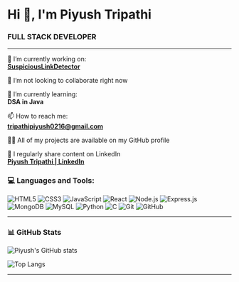 # Hi 👋, I'm Piyush Tripathi

### FULL STACK DEVELOPER

---

🔭 I’m currently working on:  
**[SuspiciousLinkDetector](https://github.com/piyushTripathi21/SuspiciousLinkDetector)**

🤝 I’m not looking to collaborate right now

🌱 I’m currently learning:  
**DSA in Java**

📫 How to reach me:  
**tripathipiyush0216@gmail.com**

👨‍💻 All of my projects are available on my GitHub profile

📝 I regularly share content on LinkedIn  
**[Piyush Tripathi | LinkedIn](https://www.linkedin.com/in/piyush-tripathi-105324321/)**

### 💻 Languages and Tools:

![HTML5](https://img.shields.io/badge/-HTML5-E34F26?style=flat-square&logo=html5&logoColor=white)
![CSS3](https://img.shields.io/badge/-CSS3-1572B6?style=flat-square&logo=css3)
![JavaScript](https://img.shields.io/badge/-JavaScript-F7DF1E?style=flat-square&logo=javascript&logoColor=black)
![React](https://img.shields.io/badge/-React-20232A?style=flat-square&logo=react)
![Node.js](https://img.shields.io/badge/-Node.js-339933?style=flat-square&logo=node.js&logoColor=white)
![Express.js](https://img.shields.io/badge/-Express.js-000000?style=flat-square&logo=express&logoColor=white)
![MongoDB](https://img.shields.io/badge/-MongoDB-47A248?style=flat-square&logo=mongodb&logoColor=white)
![MySQL](https://img.shields.io/badge/-MySQL-00000F?style=flat-square&logo=mysql)
![Python](https://img.shields.io/badge/-Python-3776AB?style=flat-square&logo=python&logoColor=white)
![C](https://img.shields.io/badge/-C-00599C?style=flat-square&logo=c&logoColor=white)
![Git](https://img.shields.io/badge/-Git-F05032?style=flat-square&logo=git&logoColor=white)
![GitHub](https://img.shields.io/badge/-GitHub-181717?style=flat-square&logo=github)

---

### 📊 GitHub Stats

![Piyush's GitHub stats](https://github-readme-stats.vercel.app/api?username=piyushTripathi21&show_icons=true&theme=radical)

![Top Langs](https://github-readme-stats.vercel.app/api/top-langs/?username=piyushTripathi21&layout=compact&theme=radical)

---

